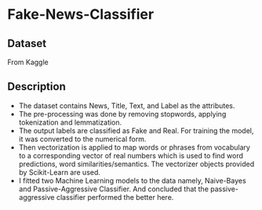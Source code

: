 # Fake-News-Classifier

## Dataset
 From Kaggle
 
 ## Description
- The dataset contains News, Title, Text, and Label as the attributes. 
- The pre-processing was done by removing stopwords, applying tokenization and lemmatization. 
- The output labels are classified as Fake and Real. For training the model, it was converted to the numerical form. 
- Then vectorization is applied to map words or phrases from vocabulary to a corresponding vector of real numbers which is used to find word predictions, word   similarities/semantics. The vectorizer objects provided by Scikit-Learn are used. 
- I fitted two Machine Learning models to the data namely, Naive-Bayes and Passive-Aggressive Classifier. And concluded that the passive-aggressive classifier performed the better here.
